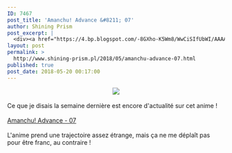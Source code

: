 ```yaml
---
ID: 7467
post_title: 'Amanchu! Advance &#8211; 07'
author: Shining Prism
post_excerpt: |
  <div><a href="https://4.bp.blogspot.com/-8GXho-K5Wm8/WwCiSIfUbWI/AAAAAAAAB3U/FPe1cPMlxwggtmGo-CuIyKamvTzok_ODACLcBGAs/s1600/Amanchu%2521%2BAdvance%2B-%2B07.png" imageanchor="1"><img border="0" data-original-height="720" data-original-width="1280" src="https://4.bp.blogspot.com/-8GXho-K5Wm8/WwCiSIfUbWI/AAAAAAAAB3U/FPe1cPMlxwggtmGo-CuIyKamvTzok_ODACLcBGAs/s1600/Amanchu%2521%2BAdvance%2B-%2B07.png"></a></div><br>Ce que je disais la semaine derni&egrave;re est encore d'actualit&eacute; sur cet anime !<br><br><a href="http://jheberg.net/captcha/shining-prism-amanchu-advance-07/">Amanchu! Advance - 07</a><br><br>L'anime prend une trajectoire assez &eacute;trange, mais &ccedil;a ne me d&eacute;pla&icirc;t pas pour &ecirc;tre franc, au contraire !
layout: post
permalink: >
  http://www.shining-prism.pl/2018/05/amanchu-advance-07.html
published: true
post_date: 2018-05-20 00:17:00
---
```

<div class="separator" style="clear: both; text-align: center;"><a href="https://4.bp.blogspot.com/-8GXho-K5Wm8/WwCiSIfUbWI/AAAAAAAAB3U/FPe1cPMlxwggtmGo-CuIyKamvTzok_ODACLcBGAs/s1600/Amanchu%2521%2BAdvance%2B-%2B07.png" imageanchor="1" style="margin-left: 1em; margin-right: 1em;"><img border="0" data-original-height="720" data-original-width="1280" src="https://united-subs.dearclouds.com/wp-content/uploads/2018/05/e27d92635747ed81907af17e1e2a341e.jpg" /></a></div><br />Ce que je disais la semaine dernière est encore d'actualité sur cet anime !<br /><br /><a href="http://jheberg.net/captcha/shining-prism-amanchu-advance-07/">Amanchu! Advance - 07</a><br /><br />L'anime prend une trajectoire assez étrange, mais ça ne me déplaît pas pour être franc, au contraire !